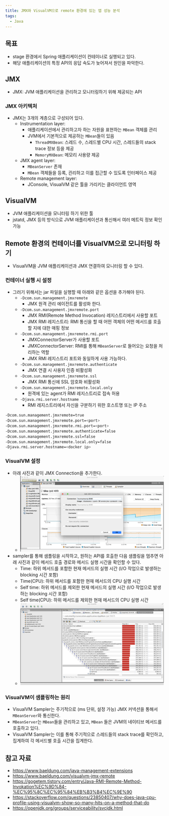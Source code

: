```yaml
---
title: JMX와 VisualVM으로 remote 환경에 있는 앱 성능 분석
tags:
  - Java
---
```

## 목표

- stage 환경에서 Spring 애플리케이션이 컨테이너로 실행되고 있다.
- 해당 애플리케이션의 특정 API의 응답 속도가 늦어져서 원인을 파악한다.

## JMX

- JMX: JVM 애플리케이션을 관리하고 모니터링하기 위해 제공되는 API

### JMX 아키텍처

- JMX는 3개의 계층으로 구성되어 있다.
	- Instrumentation layer: 
		- 애플리케이션에서 관리하고자 하는 자원을 표현하는 `MBean` 객체를 관리
		- JVM에서 기본적으로 제공하는 `MBean`들이 있음
			- `ThreadMXBean`: 스레드 수, 스레드별 CPU 시간, 스레드들의 stack trace 정보 등을 제공
			- `MemoryMXBean`: 메모리 사용량 제공
	- JMX agent layer:
		- `MBeanServer` 존재
		- `MBean` 객체들을 등록, 괸리하고 이를 접근할 수 있도록 인터페이스 제공
	- Remote management layer:
		- JConsole, VisualVM 같은 툴을 가리키는 클라이언트 영역

## VisualVM

- JVM 애플리케이션을 모니터링 하기 위한 툴
- jstatd, JMX 등의 방식으로 JVM 애플리케이션과 통신해서 여러 메트릭 정보 확인 가능

## Remote 환경의 컨테이너를 VisualVM으로 모니터링 하기

- VisualVM을 JVM 애플리케이션과 JMX 연결하여 모니터링 할 수 있다.

### 컨테이너 실행 시 설정

- 그러기 위해서는 jar 파일을 실행할 때 아래와 같은 옵션을 추가해야 된다.
	- `-Dcom.sun.management.jmxremote`
		- JMX 원격 관리 에이전트를 활성화 한다.
	- `-Dcom.sun.management.jmxremote.port`
		- JMX RMI(Remote Method Invocation) 레지스트리에서 사용할 포트
		- JMX RMI 레지스트리: RMI 통신을 할 때 어떤 객체의 어떤 메서드를 호출할 지에 대한 매핑 정보
	- `-Dcom.sun.management.jmxremote.rmi.port`
		- JMXConnectorServer가 사용할 포트
		- JMXConnectorServer: RMI를 통해 `MBeanServer`로 들어오는 요청을 처리하는 역할
		- JMX RMI 레지스트리 포트와 동일하게 사용 가능하다.
	- `-Dcom.sun.management.jmxremote.authenticate`
		- JMX 연결 시 사용자 인증 비활성화
	- `-Dcom.sun.management.jmxremote.ssl`
		- JMX RMI 통신에 SSL 암호화 비활성화
	- `-Dcom.sun.management.jmxremote.local.only`
		- 원격에 있는 agent가 RMI 레지스트리로 접속 허용
	- `-Djava.rmi.server.hostname`
		- RMI 레지스트리에서 자신을 구분하기 위한 호스트명 또는 IP 주소

```sh
-Dcom.sun.management.jmxremote=true
-Dcom.sun.management.jmxremote.port=<port>
-Dcom.sun.management.jmxremote.rmi.port=<port>
-Dcom.sun.management.jmxremote.authenticate=false
-Dcom.sun.management.jmxremote.ssl=false
-Dcom.sun.management.jmxremote.local.only=false
-Djava.rmi.server.hostname=<docker ip>
```

### VisualVM 설정

- 아래 사진과 같이 JMX Connection을 추가한다.
	- ![](assets/Pasted%20image%2020250617204944.png)
- sampler를 통해 샘플링을 시작하고, 원하는 API를 호출한 다음 샘플링을 멈추면 아래 사진과 같이 메서드 호출 경로와 메서드 실행 시간을 확인할 수 있다.
	- Time: 하위 메서드를 포함한 현재 메서드의 실행 시간 (I/O 작업으로 발생하는 blocking 시간 포함)
	- Time(CPU): 하위 메서드를 포함한 현재 메서드의 CPU 실행 시간
	- Self time: 하위 메서드를 제외한 현재 메서드의 실행 시간 (I/O 작업으로 발생하는 blocking 시간 포함)
	- Self time(CPU): 하위 메서드를 제외한 현재 메서드의 CPU 실행 시간
	- ![](assets/Pasted%20image%2020250617205258.png)

### VisualVM이 샘플링하는 원리

- VisualVM Sampler는 주기적으로 (ms 단위, 설정 가능) JMX 커넥션을 통해서 `MBeanServer`와 통신한다.
- `MBeanServer`는 `MBean`들을 관리하고 있고, `MBean` 들은 JVM의 네이티브 메서드를 호출하고 있다.
- VisualVM Sampler는 이를 통해 주기적으로 스레드들의 stack trace를 확인하고, 집계하여 각 메서드별 호출 시간을 집계한다.

## 참고 자료

- https://www.baeldung.com/java-management-extensions
- https://www.baeldung.com/visualvm-jmx-remote
- https://gogetem.tistory.com/entry/Java-RMI-Remote-Method-Invokation%EC%9D%84-%EC%95%8C%EC%95%84%EB%B3%B4%EC%9E%90
- https://stackoverflow.com/questions/23850407/why-does-java-cpu-profile-using-visualvm-show-so-many-hits-on-a-method-that-do
- https://openjdk.org/groups/serviceability/svcjdk.html
